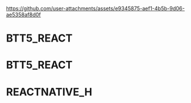 

https://github.com/user-attachments/assets/e9345875-aef1-4b5b-9d06-ae5358af8d0f

# BTT5_REACT
# BTT5_REACT
# REACTNATIVE_H
